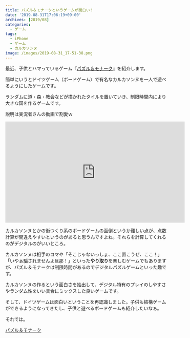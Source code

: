 ```yaml
---
title: パズル＆モナークというゲームが面白い！
date: '2019-08-31T17:06:19+09:00'
archives: [2019/08]
categories:
  - ゲーム
tags:
  - iPhone
  - ゲーム
  - カルカソンヌ
image: /images/2019-08-31_17-51-38.png
---
```

最近、子供とハマっているゲーム『[パズル＆モナーク](https://apps.apple.com/jp/app/%E3%83%91%E3%82%BA%E3%83%AB-%E3%83%A2%E3%83%8A%E3%83%BC%E3%82%AF/id1397142472)』を紹介します。

簡単にいうとドイツゲーム（ボードゲーム）で有名なカルカソンヌを一人で遊べるようにしたゲームです。

<!--more-->

ランダムに道・森・教会などが描かれたタイルを置いていき、制限時間内により大きな国を作るゲームです。

説明は実況者さんの動画で割愛ｗ

<iframe width="560" height="315" src="https://www.youtube.com/embed/VFWDrIrCym0" frameborder="0" allow="accelerometer; autoplay; encrypted-media; gyroscope; picture-in-picture" allowfullscreen></iframe>

カルカソンヌとかの街つくり系のボードゲームの面倒というか難しい点が、点数計算が間違えやすいというのがあると思うんですよね。それらを計算してくれるのがデジタルのがいいところ。

カルカソンヌは相手のコマや「そこじゃないっしょ、ここ置こうぜ、ここ！」「いやぁ騙されませんよ旦那！」といった**やり取り**を楽しむゲームでもありますが、パズル＆モナークは制限時間があるのでデジタルパズルゲームといった趣です。

カルカソンヌの作るという面白さを抽出して、デジタル特有のプレイのしやすさやランダム性をいい具合にミックスした良いゲームです。

そして、ドイツゲームは面白いということを再認識しました。子供も結構ゲームができるようになってきたし、子供と遊べるボードゲームも紹介したいなぁ。

それでは。

[パズル＆モナーク](https://apps.apple.com/jp/app/%E3%83%91%E3%82%BA%E3%83%AB-%E3%83%A2%E3%83%8A%E3%83%BC%E3%82%AF/id1397142472)
